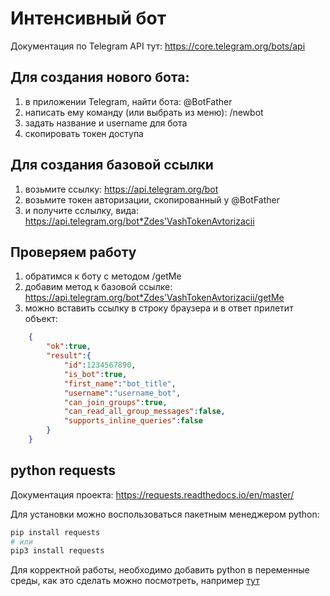 # Интенсивный бот

Документация по Telegram API тут: https://core.telegram.org/bots/api

## Для создания нового бота: 
1) в приложении Telegram, найти бота: @BotFather  
2) написать ему команду (или выбрать из меню): /newbot
3) задать название и username для бота
4) скопировать токен доступа

## Для создания базовой ссылки
1) возьмите ссылку: https://api.telegram.org/bot  
2) возьмите токен авторизации, скопированный у @BotFather  
3) и получите сслылку, вида:  
	https://api.telegram.org/bot*Zdes'VashTokenAvtorizacii

## Проверяем работу
1) обратимся к боту с методом /getMe
2) добавим метод к базовой ссылке:  
	https://api.telegram.org/bot*Zdes'VashTokenAvtorizacii/getMe
3) можно вставить ссылку в строку браузера и в ответ прилетит объект:
```json
	{
		"ok":true,
		"result":{
			"id":1234567890,
			"is_bot":true,
			"first_name":"bot_title",
			"username":"username_bot",
			"can_join_groups":true,
			"can_read_all_group_messages":false,
			"supports_inline_queries":false
		}
	}
```

## python requests
Документация проекта: https://requests.readthedocs.io/en/master/

Для установки можно воспользоваться пакетным менеджером python:
```sh
pip install requests
# или
pip3 install requests
```

Для корректной работы, необходимо добавить python в переменные среды, как это сделать
можно посмотреть, например [тут](https://www.istocks.club/%D0%BA%D0%B0%D0%BA-%D0%B4%D0%BE%D0%B1%D0%B0%D0%B2%D0%B8%D1%82%D1%8C-python-%D0%B2-%D0%BF%D0%B5%D1%80%D0%B5%D0%BC%D0%B5%D0%BD%D0%BD%D1%83%D1%8E-path-windows/2020-10-14/)